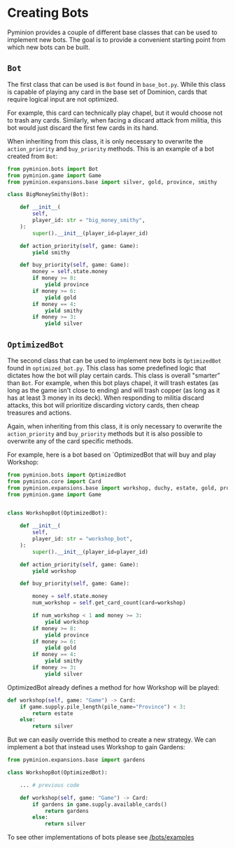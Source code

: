 # Creating Bots

Pyminion provides a couple of different base classes that can be used to implement new bots. The goal is to provide a convenient starting point from which new bots can be built. 
## `Bot`

 The first class that can be used is `Bot` found in `base_bot.py`. While this class is capable of playing any card in the base set of Dominion, cards that require logical input are not optimized. 

For example, this card can technically play chapel, but it would choose not to trash any cards. Similarly, when facing a discard attack from militia, this bot would just discard the first few cards in its hand.

When inheriting from this class, it is only necessary to overwrite the `action_priority` and  `buy_priority` methods. This is an example of a bot created from `Bot`:

```python
from pyminion.bots import Bot
from pyminion.game import Game
from pyminion.expansions.base import silver, gold, province, smithy

class BigMoneySmithy(Bot):

    def __init__(
        self,
        player_id: str = "big_money_smithy",
    ):
        super().__init__(player_id=player_id)

    def action_priority(self, game: Game):
        yield smithy

    def buy_priority(self, game: Game):
        money = self.state.money
        if money >= 8:
            yield province
        if money >= 6:
            yield gold
        if money == 4:
            yield smithy
        if money >= 3:
            yield silver
```

## `OptimizedBot`

The second class that can be used to implement new bots is `OptimizedBot` found in `optimized_bot.py`. This class has some predefined logic that dictates how the bot will play certain cards. This class is overall "smarter" than `Bot`. For example, when this bot plays chapel, it will trash estates (as long as the game isn't close to ending) and will trash copper (as long as it has at least 3 money in its deck). When responding to militia discard attacks, this bot will prioritize discarding victory cards, then cheap treasures and actions. 

Again, when inheriting from this class, it is only necessary to overwrite the `action_priority` and  `buy_priority` methods but it is also possible to overwrite any of the card specific methods. 

For example, here is a bot based on `OptimizedBot that will buy and play Workshop:

```python
from pyminion.bots import OptimizedBot
from pyminion.core import Card
from pyminion.expansions.base import workshop, duchy, estate, gold, province, silver
from pyminion.game import Game


class WorkshopBot(OptimizedBot):

    def __init__(
        self,
        player_id: str = "workshop_bot",
    ):
        super().__init__(player_id=player_id)

    def action_priority(self, game: Game):
        yield workshop

    def buy_priority(self, game: Game):

        money = self.state.money
        num_workshop = self.get_card_count(card=workshop)

        if num_workshop < 1 and money >= 3:
            yield workshop
        if money >= 8:
            yield province
        if money >= 6:
            yield gold
        if money == 4:
            yield smithy
        if money >= 3:
            yield silver
```

OptimizedBot already defines a method for how Workshop will be played:

```python
def workshop(self, game: "Game") -> Card:
    if game.supply.pile_length(pile_name="Province") < 3:
        return estate
    else:
        return silver
```

But we can easily override this method to create a new strategy. We can implement a bot that instead uses Workshop to gain Gardens: 

```python
from pyminion.expansions.base import gardens

class WorkshopBot(OptimizedBot):

    ... # previous code

    def workshop(self, game: "Game") -> Card:
        if gardens in game.supply.available_cards()
            return gardens
        else:
            return silver
```

To see other implementations of bots please see [/bots/examples](https://github.com/evanofslack/pyminion/tree/master/pyminion/bots/examples)
